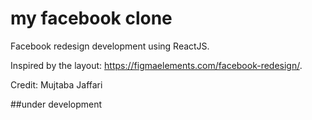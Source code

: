 # my facebook clone
Facebook redesign development using ReactJS.

Inspired by the layout: https://figmaelements.com/facebook-redesign/.

Credit: Mujtaba Jaffari 

##under development


